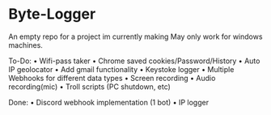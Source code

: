 # Byte-Logger
An empty repo for a project im currently making
May only work for windows machines.

To-Do:
• Wifi-pass taker
• Chrome saved cookies/Password/History
• Auto IP geolocator
• Add gmail functionality
• Keystoke logger
• Multiple Webhooks for different data types
• Screen recording
• Audio recording(mic)
• Troll scripts (PC shutdown, etc)

Done:
• Discord webhook implementation (1 bot)
• IP logger
